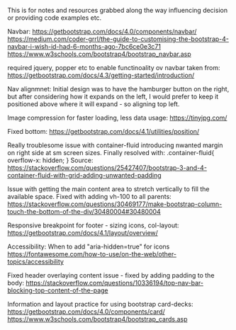 This is for notes and resources grabbed along the way influencing decision or providing code examples etc.

Navbar:
https://getbootstrap.com/docs/4.0/components/navbar/
https://medium.com/coder-grrl/the-guide-to-customising-the-bootstrap-4-navbar-i-wish-id-had-6-months-ago-7bc6ce0e3c71
https://www.w3schools.com/bootstrap4/bootstrap_navbar.asp

required jquery, popper etc to enable functinoality ov navbar taken from:
https://getbootstrap.com/docs/4.3/getting-started/introduction/

Nav alignmnet:
Initial design was to have the hamburger button on the right, but after considering how it expands on the left, I would prefer to keep it positioned above where it will expand - so aligning top left.

Image compression for faster loading, less data usage:
https://tinyjpg.com/

Fixed bottom:
https://getbootstrap.com/docs/4.1/utilities/position/

Really troublesome issue with container-fluid introducing nwanted margin on right side at sm screen sizes. Finally resolved with:
.container-fluid{
    overflow-x: hidden;
}
Source:
https://stackoverflow.com/questions/25427407/bootstrap-3-and-4-container-fluid-with-grid-adding-unwanted-padding

Issue with getting the main content area to stretch vertically to fill the available space. Fixed with adding vh-100 to all parents:
https://stackoverflow.com/questions/30469177/make-bootstrap-column-touch-the-bottom-of-the-div/30480004#30480004

Responsive breakpoint for footer - sizing icons, col-layout:
https://getbootstrap.com/docs/4.1/layout/overview/

Accessibility: When to add "aria-hidden=true" for icons
https://fontawesome.com/how-to-use/on-the-web/other-topics/accessibility

Fixed header overlaying content issue - fixed by adding padding to the body:
https://stackoverflow.com/questions/10336194/top-nav-bar-blocking-top-content-of-the-page

Information and layout practice for using bootstrap card-decks:
https://getbootstrap.com/docs/4.0/components/card/
https://www.w3schools.com/bootstrap4/bootstrap_cards.asp